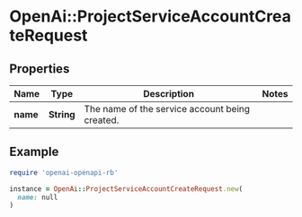 # OpenAi::ProjectServiceAccountCreateRequest

## Properties

| Name | Type | Description | Notes |
| ---- | ---- | ----------- | ----- |
| **name** | **String** | The name of the service account being created. |  |

## Example

```ruby
require 'openai-openapi-rb'

instance = OpenAi::ProjectServiceAccountCreateRequest.new(
  name: null
)
```

